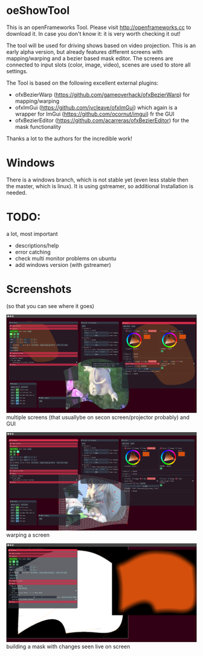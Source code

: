 # oeShowTool

This is an openFrameworks Tool. 
Please visit http://openframeworks.cc to download it. In case you don't know it: it is very worth checking it out!
 

The tool will be used for driving shows based on video projection. 
This is an early alpha version, but already features different screens with mapping/warping and a bezier based mask editor.
The screens are connected to input slots (color, image, video), scenes are used to store all settings.

The Tool is based on the following excellent external plugins:
- ofxBezierWarp (https://github.com/gameoverhack/ofxBezierWarp) for mapping/warping
- ofxImGui (https://github.com/jvcleave/ofxImGui) which again is a wrapper for ImGui (https://github.com/ocornut/imgui) fr the GUI
- ofxBezierEditor (https://github.com/acarreras/ofxBezierEditor) for the mask functionality

Thanks a lot to the authors for the incredible work!


# Windows

There is a windows branch, which is not stable yet (even less stable then the master, which is linux). It is using gstreamer, so additional Installation is needed. 


# TODO:

a lot, most important 
- descriptions/help
- error catching
- check multi monitor problems on ubuntu
- add windows version (with gstreamer)

# Screenshots
(so that you can see where it goes)

[![screenshot multiple_screens](https://raw.githubusercontent.com/dasoe/oeShowTool/master/bin/data/screenShots/oeShowTool_screen1.png)](https://raw.githubusercontent.com/dasoe/oeShowTool/master/bin/data/screenShots/oeShowTool_screen1.png)
multiple screens (that usuallybe on secon screen/projector probably) and GUI


[![screenshot warping_a_screen](https://raw.githubusercontent.com/dasoe/oeShowTool/master/bin/data/screenShots/oeShowTool_screen2.png)](https://raw.githubusercontent.com/dasoe/oeShowTool/master/bin/data/screenShots/oeShowTool_screen2.png)
warping a screen


[![screenshot building_a_mask](https://raw.githubusercontent.com/dasoe/oeShowTool/master/bin/data/screenShots/oeShowTool_screen3.png)](https://raw.githubusercontent.com/dasoe/oeShowTool/master/bin/data/screenShots/oeShowTool_screen3.png)
building a mask with changes seen live on screen
